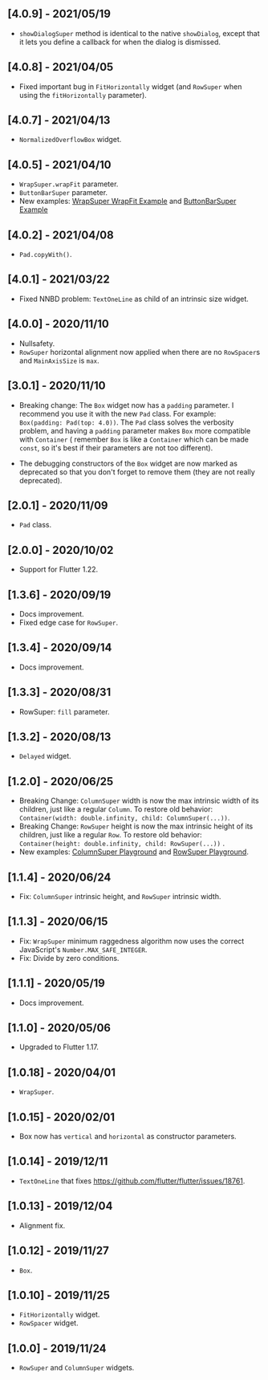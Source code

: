 ## [4.0.9] - 2021/05/19

* `showDialogSuper` method is identical to the native `showDialog`, except that it lets you define a
  callback for when the dialog is dismissed.

## [4.0.8] - 2021/04/05

* Fixed important bug in `FitHorizontally` widget (and `RowSuper` when using the `fitHorizontally`
  parameter).

## [4.0.7] - 2021/04/13

* `NormalizedOverflowBox` widget.

## [4.0.5] - 2021/04/10

* `WrapSuper.wrapFit` parameter.
* `ButtonBarSuper` parameter.
* New examples:
  <a href="https://github.com/marcglasberg/assorted_layout_widgets/blob/master/example/lib/main_wrap_super_fit.dart">
  WrapSuper WrapFit Example</a>
  and
  <a href="https://github.com/marcglasberg/assorted_layout_widgets/blob/master/example/lib/main_button_bar_super.dart">
  ButtonBarSuper Example</a>

## [4.0.2] - 2021/04/08

* `Pad.copyWith()`.

## [4.0.1] - 2021/03/22

* Fixed NNBD problem: `TextOneLine` as child of an intrinsic size widget.

## [4.0.0] - 2020/11/10

* Nullsafety.
* `RowSuper` horizontal alignment now applied when there are no `RowSpacer`s and `MainAxisSize`
  is `max`.

## [3.0.1] - 2020/11/10

* Breaking change: The `Box` widget now has a `padding` parameter. I recommend you use it with the
  new `Pad` class. For example: `Box(padding: Pad(top: 4.0))`. The `Pad` class solves the verbosity
  problem, and having a `padding` parameter makes `Box` more compatible with `Container` (
  remember `Box` is like a `Container` which can be made `const`, so it's best if their parameters
  are not too different).

* The debugging constructors of the `Box` widget are now marked as deprecated so that you don't
  forget to remove them (they are not really deprecated).

## [2.0.1] - 2020/11/09

* `Pad` class.

## [2.0.0] - 2020/10/02

* Support for Flutter 1.22.

## [1.3.6] - 2020/09/19

* Docs improvement.
* Fixed edge case for `RowSuper`.

## [1.3.4] - 2020/09/14

* Docs improvement.

## [1.3.3] - 2020/08/31

* RowSuper: `fill` parameter.

## [1.3.2] - 2020/08/13

* `Delayed` widget.

## [1.2.0] - 2020/06/25

* Breaking Change: `ColumnSuper` width is now the max intrinsic width of its children, just like a
  regular `Column`. To restore old
  behavior: `Container(width: double.infinity, child: ColumnSuper(...))`.
* Breaking Change: `RowSuper` height is now the max intrinsic height of its children, just like a
  regular `Row`. To restore old behavior: `Container(height: double.infinity, child: RowSuper(...))`
  .
* New examples:
  <a href="https://github.com/marcglasberg/assorted_layout_widgets/blob/master/example/lib/main_column_super_playground.dart">
  ColumnSuper Playground</a>
  and
  <a href="https://github.com/marcglasberg/assorted_layout_widgets/blob/master/example/lib/main_row_super_playground.dart">
  RowSuper Playground</a>.

## [1.1.4] - 2020/06/24

* Fix: `ColumnSuper` intrinsic height, and `RowSuper` intrinsic width.

## [1.1.3] - 2020/06/15

* Fix: `WrapSuper` minimum raggedness algorithm now uses the correct
  JavaScript's `Number.MAX_SAFE_INTEGER`.
* Fix: Divide by zero conditions.

## [1.1.1] - 2020/05/19

* Docs improvement.

## [1.1.0] - 2020/05/06

* Upgraded to Flutter 1.17.

## [1.0.18] - 2020/04/01

* `WrapSuper`.

## [1.0.15] - 2020/02/01

* Box now has `vertical` and `horizontal` as constructor parameters.

## [1.0.14] - 2019/12/11

* `TextOneLine` that fixes https://github.com/flutter/flutter/issues/18761.

## [1.0.13] - 2019/12/04

* Alignment fix.

## [1.0.12] - 2019/11/27

* `Box`.

## [1.0.10] - 2019/11/25

* `FitHorizontally` widget.
* `RowSpacer` widget.

## [1.0.0] - 2019/11/24

* `RowSuper` and `ColumnSuper` widgets.

